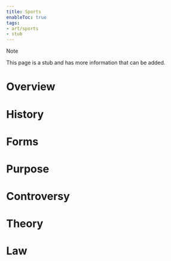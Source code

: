 ```yaml
---
title: Sports
enableToc: true
tags:
- art/sports
- stub
---
```


> [!note]
> This page is a stub and has more information that can be added.


# Overview

# History

# Forms

# Purpose

# Controversy

# Theory

# Law

